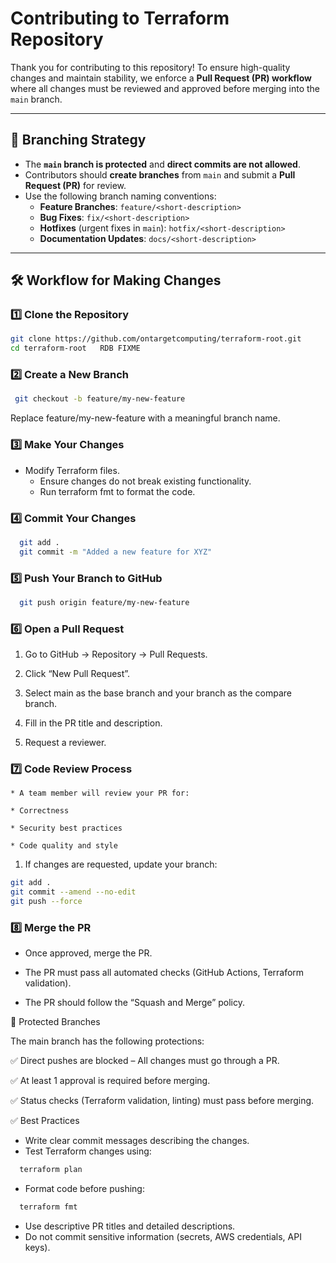 # Contributing to Terraform Repository

Thank you for contributing to this repository! To ensure high-quality changes and maintain stability, we enforce a **Pull Request (PR) workflow** where all changes must be reviewed and approved before merging into the `main` branch.

---

## 🔄 **Branching Strategy**
- The **`main` branch is protected** and **direct commits are not allowed**.
- Contributors should **create branches** from `main` and submit a **Pull Request (PR)** for review.
- Use the following branch naming conventions:
  - **Feature Branches**: `feature/<short-description>`
  - **Bug Fixes**: `fix/<short-description>`
  - **Hotfixes** (urgent fixes in `main`): `hotfix/<short-description>`
  - **Documentation Updates**: `docs/<short-description>`

---

## 🛠️ **Workflow for Making Changes**
### 1️⃣ **Clone the Repository** 
  ```sh
  git clone https://github.com/ontargetcomputing/terraform-root.git
  cd terraform-root   RDB FIXME
  ```

### 2️⃣ **Create a New Branch**
 ```sh
  git checkout -b feature/my-new-feature
  ```

  Replace feature/my-new-feature with a meaningful branch name.

### 3️⃣ **Make Your Changes**

  * Modify Terraform files.
	* Ensure changes do not break existing functionality.
	* Run terraform fmt to format the code.

### 4️⃣ **Commit Your Changes**
```sh
  git add .
  git commit -m "Added a new feature for XYZ"
```

### 5️⃣ **Push Your Branch to GitHub**
```sh
  git push origin feature/my-new-feature
```

### 6️⃣ **Open a Pull Request**

  1. Go to GitHub → Repository → Pull Requests.
  
  1. Click “New Pull Request”.
	
  3.	Select main as the base branch and your branch as the compare branch.
	
  4.	Fill in the PR title and description.
	
  5.	Request a reviewer.

### 7️⃣ **Code Review Process**

	* A team member will review your PR for:
	
    * Correctness
    
    * Security best practices
    
    * Code quality and style
	
  1. If changes are requested, update your branch:
  ```sh
  git add .
git commit --amend --no-edit
git push --force
```

### 8️⃣ **Merge the PR**

  * Once approved, merge the PR.
	
  * The PR must pass all automated checks (GitHub Actions, Terraform validation).
	
  * The PR should follow the “Squash and Merge” policy.

  🛑 Protected Branches

The main branch has the following protections:

✅ Direct pushes are blocked – All changes must go through a PR.

✅ At least 1 approval is required before merging.

✅ Status checks (Terraform validation, linting) must pass before merging.

✅ Best Practices
  * Write clear commit messages describing the changes.
  * Test Terraform changes using:
```sh
  terraform plan
```
  * Format code before pushing:
```sh
  terraform fmt
```  
  * Use descriptive PR titles and detailed descriptions.
  * Do not commit sensitive information (secrets, AWS credentials, API keys).